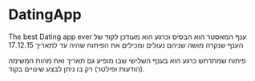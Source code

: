 # DatingApp
The best Dating app ever
ענף המאסטר הוא הבסיס וכרגע הוא מעודכן לקוד של הענף שנקרה מושה
שניהם נעולים ומכילים את הפיתוח שהיה עד לתאריך
17.12.15

פיתוח שמתרחש כרגע הוא בענף השלישי שבו מופיע גם תאריך ואת מהות המשימה
(הודעות ופילטר)
רק בו ניתן לבצע שינויים בקוד.
